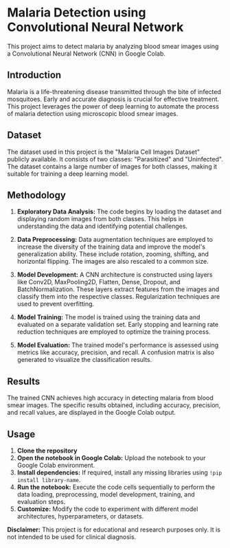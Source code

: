 # Malaria Detection using Convolutional Neural Network

This project aims to detect malaria by analyzing blood smear images using a Convolutional Neural Network (CNN) in Google Colab.

## Introduction

Malaria is a life-threatening disease transmitted through the bite of infected mosquitoes. Early and accurate diagnosis is crucial for effective treatment. This project leverages the power of deep learning to automate the process of malaria detection using microscopic blood smear images.

## Dataset

The dataset used in this project is the "Malaria Cell Images Dataset" publicly available. It consists of two classes: "Parasitized" and "Uninfected". The dataset contains a large number of images for both classes, making it suitable for training a deep learning model.

## Methodology

1. **Exploratory Data Analysis:** The code begins by loading the dataset and displaying random images from both classes. This helps in understanding the data and identifying potential challenges.

2. **Data Preprocessing:** Data augmentation techniques are employed to increase the diversity of the training data and improve the model's generalization ability. These include rotation, zooming, shifting, and horizontal flipping. The images are also rescaled to a common size.

3. **Model Development:** A CNN architecture is constructed using layers like Conv2D, MaxPooling2D, Flatten, Dense, Dropout, and BatchNormalization. These layers extract features from the images and classify them into the respective classes. Regularization techniques are used to prevent overfitting.

4. **Model Training:** The model is trained using the training data and evaluated on a separate validation set. Early stopping and learning rate reduction techniques are employed to optimize the training process.

5. **Model Evaluation:** The trained model's performance is assessed using metrics like accuracy, precision, and recall. A confusion matrix is also generated to visualize the classification results.

## Results

The trained CNN achieves high accuracy in detecting malaria from blood smear images. The specific results obtained, including accuracy, precision, and recall values, are displayed in the Google Colab output.

## Usage

1. **Clone the repository**
2. **Open the notebook in Google Colab:** Upload the notebook to your Google Colab environment.
3. **Install dependencies:** If required, install any missing libraries using `!pip install library-name`.
4. **Run the notebook:** Execute the code cells sequentially to perform the data loading, preprocessing, model development, training, and evaluation steps.
5. **Customize:** Modify the code to experiment with different model architectures, hyperparameters, or datasets.

**Disclaimer:** This project is for educational and research purposes only. It is not intended to be used for clinical diagnosis.

